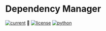 <!--
to installl a package from a local path
pip install -e PATH
-->

# Dependency Manager
[![current](https://img.shields.io/badge/version-1.0.0--alpha-brightgreen.svg)](https://pypi.org/project/simplestRPC/) :green_heart:
[![license](https://img.shields.io/badge/license-zlib-brightgreen.svg)](https://www.zlib.net/zlib_license.html)
[![python](https://img.shields.io/badge/python-3.5+-brightgreen.svg)](https://python.org)
